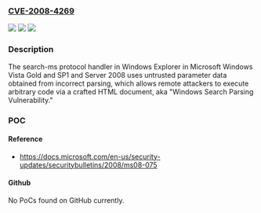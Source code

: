 ### [CVE-2008-4269](https://cve.mitre.org/cgi-bin/cvename.cgi?name=CVE-2008-4269)
![](https://img.shields.io/static/v1?label=Product&message=n%2Fa&color=blue)
![](https://img.shields.io/static/v1?label=Version&message=n%2Fa&color=blue)
![](https://img.shields.io/static/v1?label=Vulnerability&message=n%2Fa&color=brighgreen)

### Description

The search-ms protocol handler in Windows Explorer in Microsoft Windows Vista Gold and SP1 and Server 2008 uses untrusted parameter data obtained from incorrect parsing, which allows remote attackers to execute arbitrary code via a crafted HTML document, aka "Windows Search Parsing Vulnerability."

### POC

#### Reference
- https://docs.microsoft.com/en-us/security-updates/securitybulletins/2008/ms08-075

#### Github
No PoCs found on GitHub currently.

